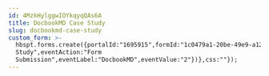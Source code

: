 ```yaml
---
id: 4MzkHylggwIOYkqyqQAs6A
title: DocbookMD Case Study
slug: docbookmd-case-study
custom_form: >-
  hbspt.forms.create({portalId:"1695915",formId:"1c0479a1-20be-49e9-a121-68f573c58def",target:"#hsFormContainer",onFormSubmit:function(e){window.dataLayer=window.dataLayer||[],window.dataLayer.push({event:"GAEvent",eventCategory:"Case
  Study",eventAction:"Form
  Submission",eventLabel:"DocbookMD",eventValue:"2"})},css:""});
---
```


  